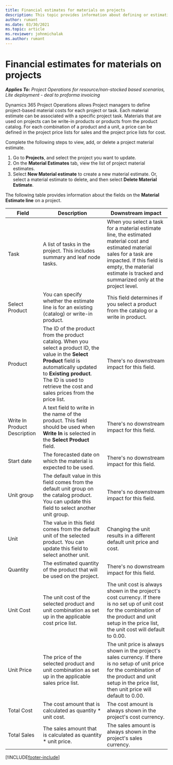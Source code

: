 ```yaml
---
title: Financial estimates for materials on projects
description: This topic provides information about defining or estimating project-based materials.
author: rumant
ms.date: 03/30/2021
ms.topic: article
ms.reviewer: johnmichalak
ms.author: rumant
---
```


# Financial estimates for materials on projects

_**Applies To:** Project Operations for resource/non-stocked based scenarios, Lite deployment - deal to proforma invoicing_

Dynamics 365 Project Operations allows Project managers to define project-based material costs for each project or task. Each material estimate can be associated with a specific project task. Materials that are used on projects can be write-in products or products from the product catalog. For each combination of a product and a unit, a price can be defined in the project price lists for sales and the project price lists for cost.  

Complete the following steps to view, add, or delete a project material estimate.

1. Go to **Projects**, and select the project you want to update.
2. On the **Material Estimates** tab, view the list of project material estimates.
3. Select **New Material estimate** to create a new material estimate. Or, select a material estimate to delete, and then select **Delete Material Estimate**.

The following table provides information about the fields on the **Material Estimate line** on a project. 

| **Field** | **Description** | **Downstream impact** |
| --- | --- | --- |
| Task | A list of tasks in the project. This includes summary and leaf node tasks. | When you select a task for a material estimate line, the estimated material cost and estimated material sales for a task are impacted. If this field is empty, the material estimate is tracked and summarized only at the project level. |
| Select Product |  You can specify whether the estimate line is for an existing (catalog) or write-in product. | This field determines if you select a product from the catalog or a write in product. |
| Product | The ID of the product from the product catalog. When you select a product ID, the value in the **Select Product** field is automatically updated to **Existing product**. The ID is used to retrieve the cost and sales prices from the price list. | There's no downstream impact for this field. |
| Write In Product Description | A text field to write in the name of the product. This field should be used when **Write In** is selected in the **Select Product** field.| There's no downstream impact for this field. |
| Start date | The forecasted date on which the material is expected to be used. | There's no downstream impact for this field. |
| Unit group | The default value in this field comes from the default unit group on the catalog product. You can update this field to select another unit group. | There's no downstream impact for this field. |
| Unit | The value in this field comes from the default unit of the selected product. You can update this field to select another unit. | Changing the unit results in a different default unit price and cost. |
| Quantity | The estimated quantity of the product that will be used on the project. | There's no downstream impact for this field. |
| Unit Cost | The unit cost of the selected product and unit combination as set up in the applicable cost price list. | The unit cost is always shown in the project's cost currency. If there is no set up of unit cost for the combination of the product and unit setup in the price list, the unit cost will default to 0.00. |
| Unit Price | The price of the selected product and unit combination as set up in the applicable sales price list. | The unit price is always shown in the project's sales currency. If there is no setup of unit price  for the combination of the product and unit setup in the price list, then unit price will default to 0.00.|
| Total Cost | The cost amount that is calculated as quantity \* unit cost.| The cost amount is always shown in the project's cost currency. |
| Total Sales | The sales amount that is calculated as quantity \* unit price. | The sales amount is always shown in the project's sales currency. |


[!INCLUDE[footer-include](../includes/footer-banner.md)]
